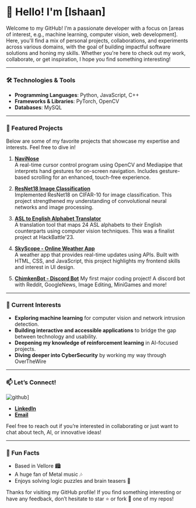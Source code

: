 # 👋 Hello! I'm [Ishaan]

Welcome to my GitHub! I'm a passionate developer with a focus on [areas of interest, e.g., machine learning, computer vision, web development]. Here, you'll find a mix of personal projects, collaborations, and experiments across various domains, with the goal of building impactful software solutions and honing my skills. Whether you're here to check out my work, collaborate, or get inspiration, I hope you find something interesting!

---

### 🛠️ Technologies & Tools
- **Programming Languages**: Python, JavaScript, C++
- **Frameworks & Libraries**: PyTorch, OpenCV
- **Databases**: MySQL

---

### 🌟 Featured Projects
Below are some of my favorite projects that showcase my expertise and interests. Feel free to dive in!

1. **[NaviNose](https://github.com/IshaanKetchup/NaviNose)**  
   A real-time cursor control program using OpenCV and Mediapipe that interprets hand gestures for on-screen navigation. Includes gesture-based scrolling for an enhanced, touch-free experience.

2. **[ResNet18 Image Classification](https://github.com/IshaanKetchup/ResNet18-on-CIFAR10)**  
   Implemented ResNet18 on CIFAR-10 for image classification. This project strengthened my understanding of convolutional neural networks and image processing.

3. **[ASL to English Alphabet Translator](https://github.com/IshaanKetchup/ASLtoEnglish)**  
   A translation tool that maps 24 ASL alphabets to their English counterparts using computer vision techniques. This was a finalist project at HackBattle'23.

4. **[SkyScope - Online Weather App](https://github.com/IshaanKetchup/SkyScope)**  
   A weather app that provides real-time updates using APIs. Built with HTML, CSS, and JavaScript, this project highlights my frontend skills and interest in UI design.
5. **[ChimkenBot - Discord Bot](https://github.com/IshaanKetchup/ChimkenBot)**
   My first major coding project! A discord bot with Reddit, GoogleNews, Image Editing, MiniGames and more!

---

### 🧩 Current Interests
- **Exploring machine learning** for computer vision and network intrusion detection.
- **Building interactive and accessible applications** to bridge the gap between technology and usability.
- **Deepening my knowledge of reinforcement learning** in AI-focused projects.
- **Diving deeper into CyberSecurity** by working my way through OverTheWire

---

### 📫 Let’s Connect!
![github](https://img.shields.io/badge/GitHub-000000?style=for-the-badge&logo=GitHub&logoColor=white)]
- **[LinkedIn](https://www.linkedin.com/in/ishaan-kashyap/)** 
- **[Email](kshypishn@gmail.com)** 

Feel free to reach out if you’re interested in collaborating or just want to chat about tech, AI, or innovative ideas!

---

### 🎉 Fun Facts
- Based in Vellore 🏙️
- A huge fan of Metal music 🎶
- Enjoys solving logic puzzles and brain teasers 🧠

Thanks for visiting my GitHub profile! If you find something interesting or have any feedback, don’t hesitate to star ⭐ or fork 🍴 one of my repos!
